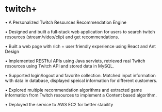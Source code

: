 # twitch+

• A Personalized Twitch Resources Recommendation Engine

• Designed and built a full-stack web application for users to search twitch resources (stream/video/clip) and get recommendations.

• Built a web page with rich + user friendly experience using React and Ant Design

• Implemented RESTful APIs using Java servlets, retrieved real Twitch resources using Twitch API and stored data in MySQL.

• Supported login/logout and favorite collection. Matched input information with data in database, displayed speical information for different customers.

• Explored multiple recommendation algorithms and extracted game information from Twitch resources to implement a Content based algorithm.

• Deployed the service to AWS EC2 for better stability
